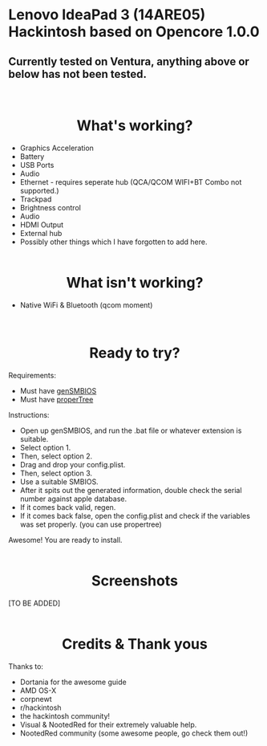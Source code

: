# Lenovo IdeaPad 3 (14ARE05) Hackintosh based on Opencore 1.0.0
## Currently tested on Ventura, anything above or below has not been tested.
&nbsp;
<h1 align="center">What's working?</h1>

* Graphics Acceleration
* Battery
* USB Ports
* Audio
* Ethernet - requires seperate hub (QCA/QCOM WIFI+BT Combo not supported.)
* Trackpad
* Brightness control
* Audio
* HDMI Output
* External hub
* Possibly other things which I have forgotten to add here.        
&nbsp;

<h1 align="center">What isn't working?</h1>

* Native WiFi & Bluetooth (qcom moment)

&nbsp;

<h1 align="center">Ready to try?</h1>

Requirements:
* Must have [genSMBIOS](https://github.com/corpnewt/GenSMBIOS)
* Must have [properTree](https://github.com/corpnewt/ProperTree)

Instructions:

* Open up genSMBIOS, and run the .bat file or whatever extension is suitable.
* Select option 1.
* Then, select option 2.
* Drag and drop your config.plist.
* Then, select option 3.
* Use a suitable SMBIOS.
* After it spits out the generated information, double check the serial number against apple database.
* If it comes back valid, regen.
* If it comes back false, open the config.plist and check if the variables was set properly. (you can use propertree)

Awesome! You are ready to install.         
&nbsp;

<h1 align="center">Screenshots</h1>

[TO BE ADDED]      
&nbsp;

<h1 align="center">Credits & Thank yous</h1>

Thanks to:
* Dortania for the awesome guide
* AMD OS-X
* corpnewt
* r/hackintosh
* the hackintosh community!
* Visual & NootedRed for their extremely valuable help.
* NootedRed community (some awesome people, go check them out!)